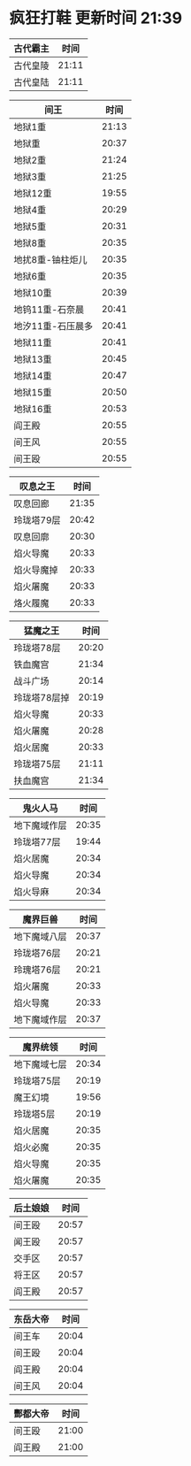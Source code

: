 # 疯狂打鞋 更新时间 21:39

| 古代霸主   | 时间    |
|--------|-------|
| 古代皇陵 | 21:11 |
| 古代皇陆 | 21:11 |

| 间王   | 时间    |
|--------|-------|
| 地狱1重 | 21:13 |
| 地狱重 | 20:37 |
| 地狱2重 | 21:24 |
| 地狱3重 | 21:25 |
| 地狱12重 | 19:55 |
| 地狱4重 | 20:29 |
| 地狱5重 | 20:31 |
| 地狱8重 | 20:35 |
| 地扰8重-铀柱炬儿 | 20:35 |
| 地狱6重 | 20:35 |
| 地狱10重 | 20:39 |
| 地钨11重-石奈晨 | 20:41 |
| 地汐11重-石压晨多 | 20:41 |
| 地狱11重 | 20:41 |
| 地狱13重 | 20:45 |
| 地狱14重 | 20:47 |
| 地狱15重 | 20:50 |
| 地狱16重 | 20:53 |
| 阎王殿 | 20:55 |
| 间王风 | 20:55 |
| 间王殴 | 20:55 |

| 叹息之王   | 时间    |
|--------|-------|
| 叹息回廊 | 21:35 |
| 玲珑塔79层 | 20:42 |
| 叹息回廓 | 20:30 |
| 焰火导魔 | 20:33 |
| 焰火导魔掉 | 20:33 |
| 焰火屠魔 | 20:33 |
| 烙火履魔 | 20:33 |

| 猛魔之王   | 时间    |
|--------|-------|
| 玲珑塔78层 | 20:20 |
| 铁血魔宫 | 21:34 |
| 战斗广场 | 20:14 |
| 玲珑塔78层掉 | 20:19 |
| 焰火导魔 | 20:33 |
| 焰火屠魔 | 20:28 |
| 焰火居魔 | 20:33 |
| 玲珑塔75层 | 21:11 |
| 扶血魔宫 | 21:34 |

| 鬼火人马   | 时间    |
|--------|-------|
| 地下魔域作层 | 20:35 |
| 玲珑塔77层 | 19:44 |
| 焰火居魔 | 20:34 |
| 焰火导魔 | 20:34 |
| 焰火导麻 | 20:34 |

| 魔界巨兽   | 时间    |
|--------|-------|
| 地下魔域八层 | 20:37 |
| 玲珑塔76层 | 20:21 |
| 玲瑰塔76层 | 20:21 |
| 焰火屠魔 | 20:33 |
| 焰火导魔 | 20:33 |
| 地下魔域作层 | 20:37 |

| 魔界统领   | 时间    |
|--------|-------|
| 地下魔域七层 | 20:34 |
| 玲珑塔75层 | 20:19 |
| 魔王幻境 | 19:56 |
| 玲珑塔5层 | 20:19 |
| 焰火居魔 | 20:35 |
| 焰火必魔 | 20:35 |
| 焰火导魔 | 20:35 |
| 焰火屠魔 | 20:35 |

| 后土娘娘   | 时间    |
|--------|-------|
| 间王殴 | 20:57 |
| 闻王殴 | 20:57 |
| 交手区 | 20:57 |
| 将王区 | 20:57 |
| 阎王殿 | 20:57 |

| 东岳大帝   | 时间    |
|--------|-------|
| 间王车 | 20:04 |
| 间王殴 | 20:04 |
| 阎王殿 | 20:04 |
| 间王风 | 20:04 |

| 酆都大帝   | 时间    |
|--------|-------|
| 间王殴 | 21:00 |
| 阎王殿 | 21:00 |